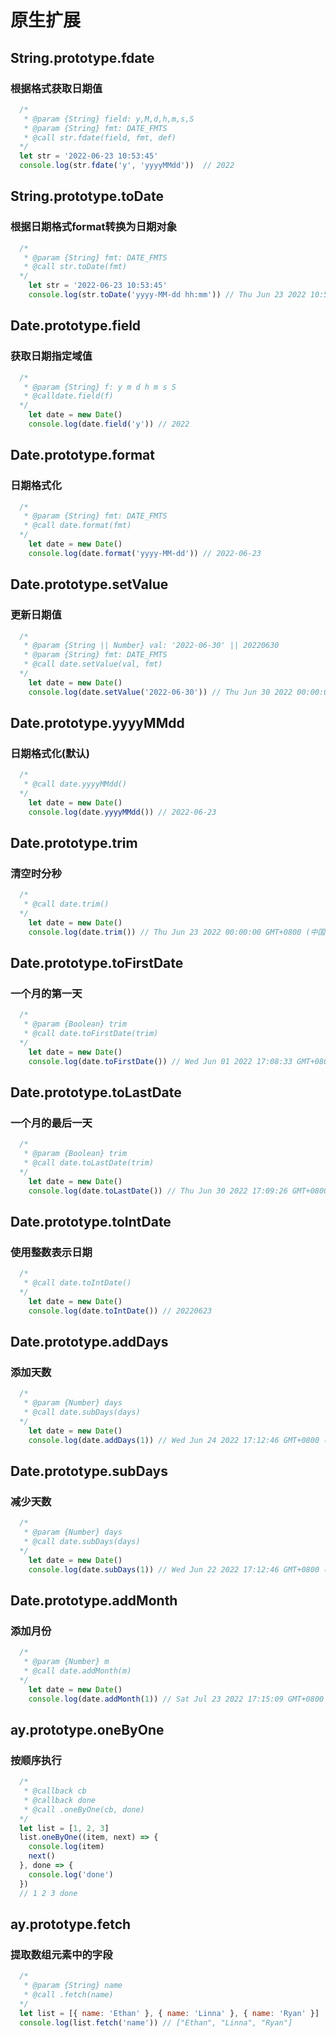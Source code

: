 # 原生扩展

## String.prototype.fdate
### 根据格式获取日期值

```js
  /*
   * @param {String} field: y,M,d,h,m,s,S
   * @param {String} fmt: DATE_FMTS
   * @call str.fdate(field, fmt, def)
  */
  let str = '2022-06-23 10:53:45'
  console.log(str.fdate('y', 'yyyyMMdd'))  // 2022
```

## String.prototype.toDate
### 根据日期格式format转换为日期对象

```js
  /*
   * @param {String} fmt: DATE_FMTS
   * @call str.toDate(fmt)
  */
    let str = '2022-06-23 10:53:45'
    console.log(str.toDate('yyyy-MM-dd hh:mm')) // Thu Jun 23 2022 10:53:00 GMT+0800 (中国标准时间)
```

## Date.prototype.field
### 获取日期指定域值

```js
  /*
   * @param {String} f: y m d h m s S
   * @calldate.field(f)
  */
    let date = new Date()
    console.log(date.field('y')) // 2022
```

## Date.prototype.format
### 日期格式化

```js
  /*
   * @param {String} fmt: DATE_FMTS
   * @call date.format(fmt)
  */
    let date = new Date()
    console.log(date.format('yyyy-MM-dd')) // 2022-06-23
```

## Date.prototype.setValue
### 更新日期值

```js
  /*
   * @param {String || Number} val: '2022-06-30' || 20220630
   * @param {String} fmt: DATE_FMTS
   * @call date.setValue(val, fmt)
  */
    let date = new Date()
    console.log(date.setValue('2022-06-30')) // Thu Jun 30 2022 00:00:00 GMT+0800 (中国标准时间)
```

## Date.prototype.yyyyMMdd
### 日期格式化(默认)

```js
  /*
   * @call date.yyyyMMdd()
  */
    let date = new Date()
    console.log(date.yyyyMMdd()) // 2022-06-23
```

## Date.prototype.trim
### 清空时分秒

```js
  /*
   * @call date.trim()
  */
    let date = new Date()
    console.log(date.trim()) // Thu Jun 23 2022 00:00:00 GMT+0800 (中国标准时间)
```

## Date.prototype.toFirstDate
### 一个月的第一天

```js
  /*
   * @param {Boolean} trim
   * @call date.toFirstDate(trim)
  */
    let date = new Date()
    console.log(date.toFirstDate()) // Wed Jun 01 2022 17:08:33 GMT+0800 (中国标准时间)
```

## Date.prototype.toLastDate
### 一个月的最后一天

```js
  /*
   * @param {Boolean} trim
   * @call date.toLastDate(trim)
  */
    let date = new Date()
    console.log(date.toLastDate()) // Thu Jun 30 2022 17:09:26 GMT+0800 (中国标准时间)
```

## Date.prototype.toIntDate
### 使用整数表示日期

```js
  /*
   * @call date.toIntDate()
  */
    let date = new Date()
    console.log(date.toIntDate()) // 20220623
```

## Date.prototype.addDays
### 添加天数

```js
  /*
   * @param {Number} days
   * @call date.subDays(days)
  */
    let date = new Date()
    console.log(date.addDays(1)) // Wed Jun 24 2022 17:12:46 GMT+0800 (中国标准时间)
```

## Date.prototype.subDays
### 减少天数

```js
  /*
   * @param {Number} days
   * @call date.subDays(days)
  */
    let date = new Date()
    console.log(date.subDays(1)) // Wed Jun 22 2022 17:12:46 GMT+0800 (中国标准时间)
```

## Date.prototype.addMonth
### 添加月份

```js
  /*
   * @param {Number} m
   * @call date.addMonth(m)
  */
    let date = new Date()
    console.log(date.addMonth(1)) // Sat Jul 23 2022 17:15:09 GMT+0800 (中国标准时间)
```

## ay.prototype.oneByOne
### 按顺序执行

```js
  /*
   * @callback cb
   * @callback done
   * @call .oneByOne(cb, done)
  */
  let list = [1, 2, 3]
  list.oneByOne((item, next) => {
    console.log(item)
    next()
  }, done => {
    console.log('done')
  })
  // 1 2 3 done
```

## ay.prototype.fetch
### 提取数组元素中的字段

```js
  /*
   * @param {String} name
   * @call .fetch(name)
  */
  let list = [{ name: 'Ethan' }, { name: 'Linna' }, { name: 'Ryan' }]
  console.log(list.fetch('name')) // ["Ethan", "Linna", "Ryan"]
```
